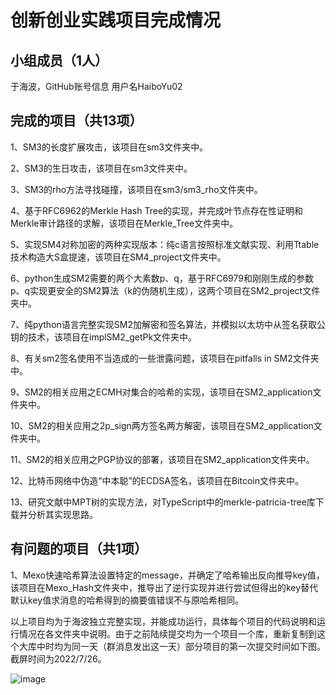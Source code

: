 # 创新创业实践项目完成情况
## 小组成员（1人）
于海波，GitHub账号信息 用户名HaiboYu02
## 完成的项目（共13项）
1、SM3的长度扩展攻击，该项目在sm3文件夹中。

2、SM3的生日攻击，该项目在sm3文件夹中。

3、SM3的rho方法寻找碰撞，该项目在sm3/sm3_rho文件夹中。

4、基于RFC6962的Merkle Hash Tree的实现，并完成叶节点存在性证明和Merkle审计路径的求解，该项目在Merkle_Tree文件夹中。

5、实现SM4对称加密的两种实现版本：纯c语言按照标准文献实现、利用Ttable技术构造大S盒提速，该项目在SM4_project文件夹中。

6、python生成SM2需要的两个大素数p、q，基于RFC6979和刚刚生成的参数p、q实现更安全的SM2算法（k的伪随机生成），这两个项目在SM2_project文件夹中。

7、纯python语言完整实现SM2加解密和签名算法，并模拟以太坊中从签名获取公钥的技术，该项目在implSM2_getPk文件夹中。

8、有关sm2签名使用不当造成的一些泄露问题，该项目在pitfalls in SM2文件夹中。

9、SM2的相关应用之ECMH对集合的哈希的实现，该项目在SM2_application文件夹中。

10、SM2的相关应用之2p_sign两方签名两方解密，该项目在SM2_application文件夹中。

11、SM2的相关应用之PGP协议的部署，该项目在SM2_application文件夹中。

12、比特币网络中伪造“中本聪”的ECDSA签名，该项目在Bitcoin文件夹中。

13、研究文献中MPT树的实现方法，对TypeScript中的merkle-patricia-tree库下载并分析其实现思路。

## 有问题的项目（共1项）

1、Mexo快速哈希算法设置特定的message，并确定了哈希输出反向推导key值，该项目在Mexo_Hash文件夹中，推导出了逆行实现并进行尝试但得出的key替代默认key值求消息的哈希得到的摘要值错误不与原哈希相同。

以上项目均为于海波独立完整实现，并能成功运行，具体每个项目的代码说明和运行情况在各文件夹中说明。由于之前陆续提交均为一个项目一个库，重新复制到这个大库中时均为同一天（群消息发出这一天）部分项目的第一次提交时间如下图。截屏时间为2022/7/26。

![image](https://github.com/HaiboYu02/img-storage/blob/main/time.png)
 
